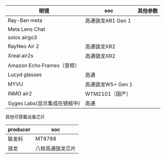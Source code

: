 | 眼镜                     | soc           | 其他参数 |
| ---------------------- | ------------- | ---- |
| Ray-Ban meta           | 高通骁龙AR1 Gen 1 |      |
| Meta Lens Chat         |               |      |
| solos airgo3           |               |      |
| RayNeo Air 2           | 高通骁龙XR2       |      |
| Xreal air2s            | 高通骁龙XR2       |      |
| Amazon Echo Frames（音频） |               |      |
| Lucyd glasses          | 高通            |      |
| MYVU                   | 高通骁龙W5+ Gen 1 |      |
| INMO air2              | WTM2101（国产）   |      |
| Gyges Labs(显示集成在镜框中)   | 高通            |      |
其他可穿戴设备芯片


| producer | soc      |
| -------- | -------- |
| 联发科      | MT8788   |
| 骁龙       | 八核高通骁龙芯片 |